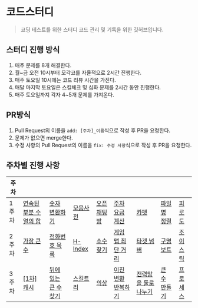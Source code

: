 # 코드스터디
> 코딩 테스트를 위한 스터디 코드 관리 및 기록을 위한 깃허브입니다.

## 스터디 진행 방식
1. 매주 문제를 8개 해결한다.
2. 월~금 오전 10시부터 모각코를 자율적으로 2시간 진행한다.
3. 매주 토요일 10시에는 코드 리뷰 시간을 가진다.
4. 매달 마지막 토요일은 스킬체크 및 심화 문제를 2시간 동안 진행한다.
5. 매주 토요일까지 각자 4~5개 문제를 가져온다.

## PR방식
1. Pull Request의 이름을 `add: [주차]_이름`식으로 작성 후 PR을 요청한다.
2. 문제가 없으면 merge한다.
3. 수정 사항의 Pull Request의 이름을 `fix: 수정 사항`식으로 작성 후 PR을 요청한다.

## 주차별 진행 사항
| 주차 | | | | | | | | |
|---|---|---| --- |--- |--- |--- |--- |--- |
| 1주차 | [연속된 부분 수열의 합](https://school.programmers.co.kr/learn/courses/30/lessons/178870) | [숫자 변환하기](https://school.programmers.co.kr/learn/courses/30/lessons/154538) | [모음사전](https://school.programmers.co.kr/learn/courses/30/lessons/84512) | [오픈채팅방](https://school.programmers.co.kr/learn/courses/30/lessons/42888) | [주차 요금 계산](https://school.programmers.co.kr/learn/courses/30/lessons/92341?language=java) | [카펫](https://school.programmers.co.kr/learn/courses/30/lessons/42842?language=java)| [파일명 정렬](https://school.programmers.co.kr/learn/courses/30/lessons/17686) |[피로도](https://school.programmers.co.kr/learn/courses/30/lessons/87946) |
| 2주차 | [가장 큰 수](https://school.programmers.co.kr/learn/courses/30/lessons/42746)  | [전화번호 목록](https://school.programmers.co.kr/learn/courses/30/lessons/42577) | [H-Index](https://school.programmers.co.kr/learn/courses/30/lessons/42747) | [소수 찾기](https://school.programmers.co.kr/learn/courses/30/lessons/42839) | [게임 맵 최단 거리](https://school.programmers.co.kr/learn/courses/30/lessons/1844) | [타겟 넘버](https://school.programmers.co.kr/learn/courses/30/lessons/43165) | [구명보트](https://school.programmers.co.kr/learn/courses/30/lessons/42885) | [조이스틱](https://school.programmers.co.kr/learn/courses/30/lessons/42860) | 
| 3주차 | [[1차] 캐시](https://school.programmers.co.kr/learn/courses/30/lessons/17680) | [뒤에 있는 큰 수 찾기](https://school.programmers.co.kr/learn/courses/30/lessons/154539) |[스킬트리](https://school.programmers.co.kr/learn/courses/30/lessons/49993) | [의상](https://school.programmers.co.kr/learn/courses/30/lessons/42578) | [이진 변환 반복하기](https://school.programmers.co.kr/learn/courses/30/lessons/70129) | [전력망을 둘로 나누기](https://school.programmers.co.kr/learn/courses/30/lessons/86971) | [큰 수 만들기](https://school.programmers.co.kr/learn/courses/30/lessons/42883?language=java#) | [프로세스](https://school.programmers.co.kr/learn/courses/30/lessons/42587)|
